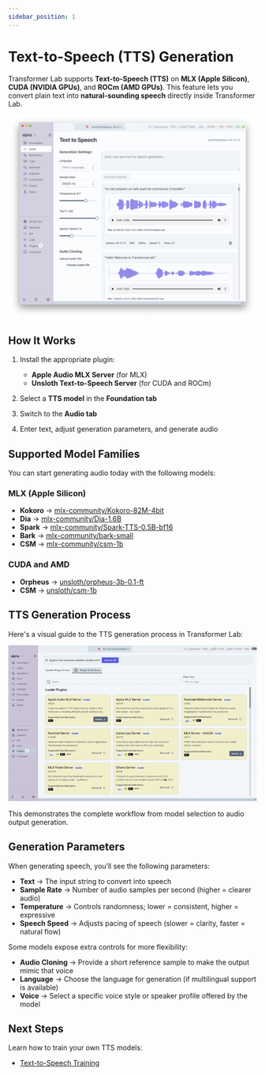 ```yaml
---
sidebar_position: 1
---
```

# Text-to-Speech (TTS) Generation

Transformer Lab supports **Text-to-Speech (TTS)** on **MLX (Apple Silicon)**, **CUDA (NVIDIA GPUs)**, and **ROCm (AMD GPUs)**. This feature lets you convert plain text into **natural-sounding speech** directly inside Transformer Lab.

![TTS Screenshot](./img/tts-generation.png)

## How It Works

1. Install the appropriate plugin:
   - **Apple Audio MLX Server** (for MLX)
   - **Unsloth Text-to-Speech Server** (for CUDA and ROCm)

2. Select a **TTS model** in the **Foundation tab**  
3. Switch to the **Audio tab**  
4. Enter text, adjust generation parameters, and generate audio

## Supported Model Families

You can start generating audio today with the following models:
### MLX (Apple Silicon)

- **Kokoro** → [mlx-community/Kokoro-82M-4bit](https://huggingface.co/mlx-community/Kokoro-82M-4bit)  
- **Dia** → [mlx-community/Dia-1.6B](https://huggingface.co/mlx-community/Dia-1.6B)  
- **Spark** → [mlx-community/Spark-TTS-0.5B-bf16](https://huggingface.co/mlx-community/Spark-TTS-0.5B-bf16)  
- **Bark** → [mlx-community/bark-small](https://huggingface.co/mlx-community/bark-small)  
- **CSM** → [mlx-community/csm-1b](https://huggingface.co/mlx-community/csm-1b)  

### CUDA and AMD

- **Orpheus** → [unsloth/orpheus-3b-0.1-ft](https://huggingface.co/unsloth/orpheus-3b-0.1-ft)  
- **CSM** → [unsloth/csm-1b](https://huggingface.co/unsloth/csm-1b)

## TTS Generation Process

Here's a visual guide to the TTS generation process in Transformer Lab:

![MLX TTS Generation](./gif/mlx-tts-generation.gif)

This demonstrates the complete workflow from model selection to audio output generation.

## Generation Parameters

When generating speech, you’ll see the following parameters:

- **Text** → The input string to convert into speech  
- **Sample Rate** → Number of audio samples per second (higher = clearer audio)  
- **Temperature** → Controls randomness; lower = consistent, higher = expressive  
- **Speech Speed** → Adjusts pacing of speech (slower = clarity, faster = natural flow)  

Some models expose extra controls for more flexibility:

- **Audio Cloning** → Provide a short reference sample to make the output mimic that voice  
- **Language** → Choose the language for generation (if multilingual support is available)  
- **Voice** → Select a specific voice style or speaker profile offered by the model 



## Next Steps

Learn how to train your own TTS models:

- [Text-to-Speech Training](./text-to-speech-training.md)

